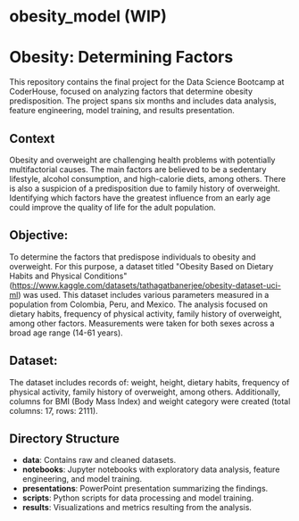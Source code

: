 # obesity_model (WIP)

# Obesity: Determining Factors
This repository contains the final project for the Data Science Bootcamp at CoderHouse, focused on analyzing factors that determine obesity predisposition. The project spans six months and includes data analysis, feature engineering, model training, and results presentation.

## Context
Obesity and overweight are challenging health problems with potentially multifactorial causes. 
The main factors are believed to be a sedentary lifestyle, alcohol consumption, and high-calorie diets, among others. 
There is also a suspicion of a predisposition due to family history of overweight. 
Identifying which factors have the greatest influence from an early age could improve the quality of life for the adult population.

## Objective:
To determine the factors that predispose individuals to obesity and overweight. 
For this purpose, a dataset titled "Obesity Based on Dietary Habits and Physical Conditions" (https://www.kaggle.com/datasets/tathagatbanerjee/obesity-dataset-uci-ml) was used.
This dataset includes various parameters measured in a population from Colombia, Peru, and Mexico. The analysis focused on dietary habits, frequency of physical activity, 
family history of overweight, among other factors. Measurements were taken for both sexes across a broad age range (14-61 years).

## Dataset:
The dataset includes records of: weight, height, dietary habits, frequency of physical activity, family history of overweight, among others. 
Additionally, columns for BMI (Body Mass Index) and weight category were created (total columns: 17, rows: 2111).

## Directory Structure

- **data**: Contains raw and cleaned datasets.
- **notebooks**: Jupyter notebooks with exploratory data analysis, feature engineering, and model training.
- **presentations**: PowerPoint presentation summarizing the findings.
- **scripts**: Python scripts for data processing and model training.
- **results**: Visualizations and metrics resulting from the analysis.
